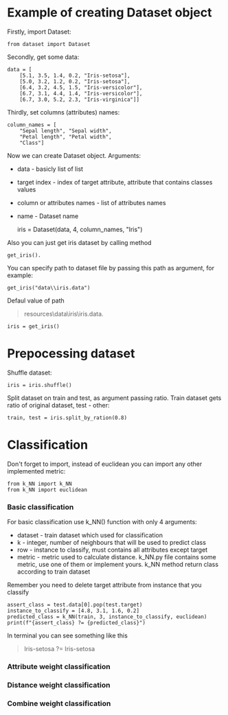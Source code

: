 # Example of creating Dataset object
Firstly, import Dataset:

	from dataset import Dataset

Secondly, get some data:

	data = [
		[5.1, 3.5, 1.4, 0.2, "Iris-setosa"],
		[5.0, 3.2, 1.2, 0.2, "Iris-setosa"],
		[6.4, 3.2, 4.5, 1.5, "Iris-versicolor"],
		[6.7, 3.1, 4.4, 1.4, "Iris-versicolor"],
		[6.7, 3.0, 5.2, 2.3, "Iris-virginica"]]

Thirdly, set columns (attributes) names:

	column_names = [
		"Sepal length", "Sepal width",
		"Petal length", "Petal width",
		"Class"]

Now we can create Dataset object. Arguments:
- data - basicly list of list
- target index - index of target attribute, attribute that contains classes values
- column or attributes names - list of attributes names
- name - Dataset name


	iris = Dataset(data, 4, column_names, "Iris")

Also you can just get iris dataset by calling method

	get_iris().

You can specify path to dataset file by passing this path as argument, for example:

	get_iris("data\\iris.data")

Defaul value of path 
> resources\\data\\iris\\iris.data.

	iris = get_iris()

# Prepocessing dataset
Shuffle dataset:

	iris = iris.shuffle()

Split dataset on train and test, as argument passing ratio. Train dataset gets ratio of original dataset, test - other:

	train, test = iris.split_by_ration(0.8)

# Classification
Don't forget to import, instead of euclidean you can import any other implemented metric:

	from k_NN import k_NN
	from k_NN import euclidean

### Basic classification
For basic classification use k_NN() function with only 4 arguments:
- dataset - train dataset which used for classification
- k - integer, number of neighbours that will be used to predict class
- row - instance to classify, must contains all attributes except target
- metric - metric used to calculate distance. k_NN.py file contains some metric, use one of them or implement yours.
k_NN method return class according to train dataset

Remember you need to delete target attribute from instance that you classify

	assert_class = test.data[0].pop(test.target)
	instance_to_classify = [4.8, 3.1, 1.6, 0.2]
	predicted_class = k_NN(train, 3, instance_to_classify, euclidean)
	print(f"{assert_class} ?= {predicted_class}")

In terminal you can see something like this
> Iris-setosa ?= Iris-setosa
### Attribute weight classification

### Distance weight classification

### Combine weight classification
